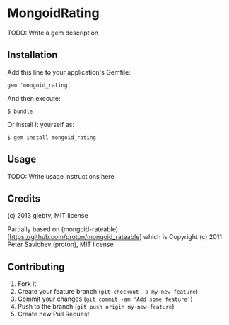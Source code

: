 # MongoidRating

TODO: Write a gem description

## Installation

Add this line to your application's Gemfile:

    gem 'mongoid_rating'

And then execute:

    $ bundle

Or install it yourself as:

    $ gem install mongoid_rating

## Usage

TODO: Write usage instructions here

## Credits

(c) 2013 glebtv, MIT license

Partially based on
(mongoid-rateable)[https://github.com/proton/mongoid_rateable]
which is Copyright (c) 2011 Peter Savichev (proton), MIT license

## Contributing

1. Fork it
2. Create your feature branch (`git checkout -b my-new-feature`)
3. Commit your changes (`git commit -am 'Add some feature'`)
4. Push to the branch (`git push origin my-new-feature`)
5. Create new Pull Request

